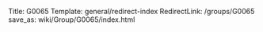 Title: G0065
Template: general/redirect-index
RedirectLink: /groups/G0065
save_as: wiki/Group/G0065/index.html